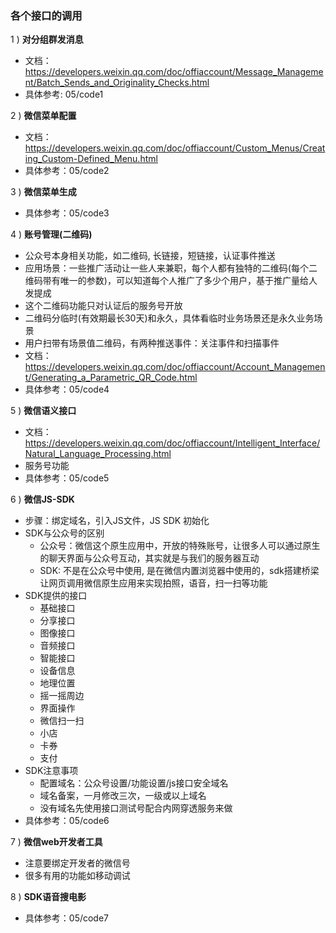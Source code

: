 ### 各个接口的调用

1 ) **对分组群发消息**

- 文档：https://developers.weixin.qq.com/doc/offiaccount/Message_Management/Batch_Sends_and_Originality_Checks.html
- 具体参考: 05/code1

2 ) **微信菜单配置**

- 文档：https://developers.weixin.qq.com/doc/offiaccount/Custom_Menus/Creating_Custom-Defined_Menu.html
- 具体参考：05/code2

3 ) **微信菜单生成**

- 具体参考：05/code3

4 ) **账号管理(二维码)**

- 公众号本身相关功能，如二维码, 长链接，短链接，认证事件推送
- 应用场景：一些推广活动让一些人来兼职，每个人都有独特的二维码(每个二维码带有唯一的参数)，可以知道每个人推广了多少个用户，基于推广量给人发提成
- 这个二维码功能只对认证后的服务号开放
- 二维码分临时(有效期最长30天)和永久，具体看临时业务场景还是永久业务场景
- 用户扫带有场景值二维码，有两种推送事件：关注事件和扫描事件
- 文档：https://developers.weixin.qq.com/doc/offiaccount/Account_Management/Generating_a_Parametric_QR_Code.html
- 具体参考：05/code4

5 ) **微信语义接口**

- 文档：https://developers.weixin.qq.com/doc/offiaccount/Intelligent_Interface/Natural_Language_Processing.html
- 服务号功能
- 具体参考：05/code5

6 ) **微信JS-SDK**

- 步骤：绑定域名，引入JS文件，JS SDK 初始化
- SDK与公众号的区别
    * 公众号：微信这个原生应用中，开放的特殊账号，让很多人可以通过原生的聊天界面与公众号互动，其实就是与我们的服务器互动
    * SDK: 不是在公众号中使用, 是在微信内置浏览器中使用的，sdk搭建桥梁让网页调用微信原生应用来实现拍照，语音，扫一扫等功能
- SDK提供的接口
    * 基础接口
    * 分享接口
    * 图像接口
    * 音频接口
    * 智能接口
    * 设备信息
    * 地理位置
    * 摇一摇周边
    * 界面操作
    * 微信扫一扫
    * 小店
    * 卡券
    * 支付
- SDK注意事项
    * 配置域名：公众号设置/功能设置/js接口安全域名
    * 域名备案，一月修改三次，一级或以上域名
    * 没有域名先使用接口测试号配合内网穿透服务来做
- 具体参考：05/code6

7 ) **微信web开发者工具**

- 注意要绑定开发者的微信号
- 很多有用的功能如移动调试

8 ) **SDK语音搜电影**

- 具体参考：05/code7